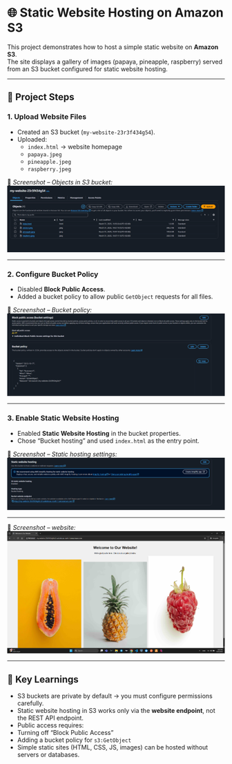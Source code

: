 # 🌐 Static Website Hosting on Amazon S3

This project demonstrates how to host a simple static website on **Amazon S3**.  
The site displays a gallery of images (papaya, pineapple, raspberry) served from an S3 bucket configured for static website hosting.

---

## 🚀 Project Steps

### 1. Upload Website Files
- Created an S3 bucket (`my-website-23r3f434g54`).
- Uploaded:
  - `index.html` -> website homepage
  - `papaya.jpeg` 
  - `pineapple.jpeg` 
  - `raspberry.jpeg`

📸 *Screenshot – Objects in S3 bucket:*  
![Objects in S3](Screenshots/1-objects-in-bucket.png)

---

### 2. Configure Bucket Policy
- Disabled **Block Public Access**.
- Added a bucket policy to allow public `GetObject` requests for all files.

📸 *Screenshot – Bucket policy:*  
![Bucket Policy](Screenshots/2-bucket-policy.png)

---

### 3. Enable Static Website Hosting
- Enabled **Static Website Hosting** in the bucket properties.
- Chose “Bucket hosting” and used `index.html` as the entry point.

📸 *Screenshot – Static hosting settings:*  
![Static Website Hosting](Screenshots/3-bucket-configured-to-static-hosting.png)

---

📸 *Screenshot – website:*  
![Website](Screenshots/4-website-served-from-s3-endpoint.png)

---

## 🧠 Key Learnings
- S3 buckets are private by default → you must configure permissions carefully.  
- Static website hosting in S3 works only via the **website endpoint**, not the REST API endpoint.  
- Public access requires:
- Turning off “Block Public Access”
- Adding a bucket policy for `s3:GetObject`  
- Simple static sites (HTML, CSS, JS, images) can be hosted without servers or databases.
